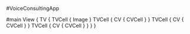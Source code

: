 #VoiceConsultingApp

#main
View {
  TV {
    TVCell {
      Image
    }
    TVCell {
      CV {
      CVCell
      }
    }
    TVCell {
      CV {
      CVCell
      }
    }
    TVCell {
      CV {
      CVCell
      }
    }
  }
}

